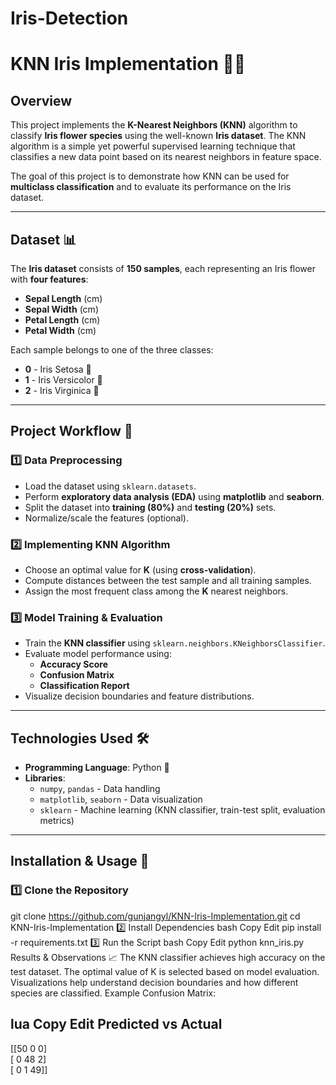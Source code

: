 # Iris-Detection

# KNN Iris Implementation 🌿🌸  

## Overview  
This project implements the **K-Nearest Neighbors (KNN)** algorithm to classify **Iris flower species** using the well-known **Iris dataset**. The KNN algorithm is a simple yet powerful supervised learning technique that classifies a new data point based on its nearest neighbors in feature space.  

The goal of this project is to demonstrate how KNN can be used for **multiclass classification** and to evaluate its performance on the Iris dataset.  

---

## Dataset 📊  
The **Iris dataset** consists of **150 samples**, each representing an Iris flower with **four features**:  
- **Sepal Length** (cm)  
- **Sepal Width** (cm)  
- **Petal Length** (cm)  
- **Petal Width** (cm)  

Each sample belongs to one of the three classes:  
- **0** - Iris Setosa 🌿  
- **1** - Iris Versicolor 🌺  
- **2** - Iris Virginica 🌸  

---

## Project Workflow 🚀  

### 1️⃣ Data Preprocessing  
- Load the dataset using `sklearn.datasets`.  
- Perform **exploratory data analysis (EDA)** using **matplotlib** and **seaborn**.  
- Split the dataset into **training (80%)** and **testing (20%)** sets.  
- Normalize/scale the features (optional).  

### 2️⃣ Implementing KNN Algorithm  
- Choose an optimal value for **K** (using **cross-validation**).  
- Compute distances between the test sample and all training samples.  
- Assign the most frequent class among the **K** nearest neighbors.  

### 3️⃣ Model Training & Evaluation  
- Train the **KNN classifier** using `sklearn.neighbors.KNeighborsClassifier`.  
- Evaluate model performance using:  
  - **Accuracy Score**  
  - **Confusion Matrix**  
  - **Classification Report**  
- Visualize decision boundaries and feature distributions.  

---

## Technologies Used 🛠  
- **Programming Language**: Python 🐍  
- **Libraries**:  
  - `numpy`, `pandas` - Data handling  
  - `matplotlib`, `seaborn` - Data visualization  
  - `sklearn` - Machine learning (KNN classifier, train-test split, evaluation metrics)  

---

## Installation & Usage 🔧  

### 1️⃣ Clone the Repository  

git clone https://github.com/gunjangyl/KNN-Iris-Implementation.git
cd KNN-Iris-Implementation
2️⃣ Install Dependencies
bash
Copy
Edit
pip install -r requirements.txt
3️⃣ Run the Script
bash
Copy
Edit
python knn_iris.py
Results & Observations 📈
The KNN classifier achieves high accuracy on the test dataset.
The optimal value of K is selected based on model evaluation.
Visualizations help understand decision boundaries and how different species are classified.
Example Confusion Matrix:

lua
Copy
Edit
Predicted vs Actual
--------------------
[[50  0  0]  
 [ 0 48  2]  
 [ 0  1 49]]




